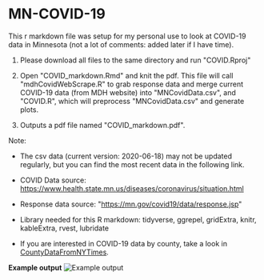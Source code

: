 # MN-COVID-19
This r markdown file was setup for my personal use to look at COVID-19 data in Minnesota (not a lot of comments: added later if I have time). 

1. Please download all files to the same directory and run "COVID.Rproj"

2. Open "COVID_markdown.Rmd" and knit the pdf. This file will call "mdhCovidWebScrape.R" to grab response data and merge current COVID-19 data (from MDH website) into "MNCovidData.csv", and "COVID.R", which will preprocess "MNCovidData.csv" and generate plots.

3. Outputs a pdf file named "COVID_markdown.pdf".

Note: 
  - The csv data (current version: 2020-06-18) may not be updated regularly, but you can find the most recent data in the following link. 
  
  - COVID Data source: https://www.health.state.mn.us/diseases/coronavirus/situation.html
  
  - Response data source: "https://mn.gov/covid19/data/response.jsp"
  
  - Library needed for this R markdown: tidyverse, ggrepel, gridExtra, knitr, kableExtra, rvest, lubridate  
  
  - If you are interested in COVID-19 data by county, take a look in [CountyDataFromNYTimes](../master/CountyDataFromNYTimes). 

**Example output**
![Example output](https://github.com/coolbaby0208/MN-COVID19/blob/master/COVID_markdown.png)
